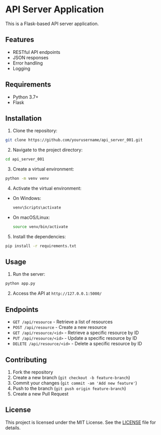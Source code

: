 # API Server Application

This is a Flask-based API server application.

## Features

- RESTful API endpoints
- JSON responses
- Error handling
- Logging

## Requirements

- Python 3.7+
- Flask

## Installation

1. Clone the repository:
  ```sh
  git clone https://github.com/yourusername/api_server_001.git
  ```
2. Navigate to the project directory:
  ```sh
  cd api_server_001
  ```
3. Create a virtual environment:
  ```sh
  python -m venv venv
  ```
4. Activate the virtual environment:
  - On Windows:
    ```sh
    venv\Scripts\activate
    ```
  - On macOS/Linux:
    ```sh
    source venv/bin/activate
    ```
5. Install the dependencies:
  ```sh
  pip install -r requirements.txt
  ```

## Usage

1. Run the server:
  ```sh
  python app.py
  ```
2. Access the API at `http://127.0.0.1:5000/`

## Endpoints

- `GET /api/resource` - Retrieve a list of resources
- `POST /api/resource` - Create a new resource
- `GET /api/resource/<id>` - Retrieve a specific resource by ID
- `PUT /api/resource/<id>` - Update a specific resource by ID
- `DELETE /api/resource/<id>` - Delete a specific resource by ID

## Contributing

1. Fork the repository
2. Create a new branch (`git checkout -b feature-branch`)
3. Commit your changes (`git commit -am 'Add new feature'`)
4. Push to the branch (`git push origin feature-branch`)
5. Create a new Pull Request

## License

This project is licensed under the MIT License. See the [LICENSE](LICENSE) file for details.
